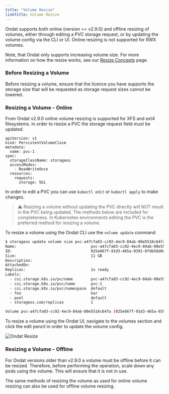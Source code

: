 ```yaml
---
title: "Volume Resize"
linkTitle: Volume Resize
---
```



Ondat supports both online (version >= v2.9.0) and offline resizing of volumes,
either through editing a PVC storage request, or by updating the volume config
via the CLI or UI.  Online resizing is not supported for RWX volumes.

Note, that Ondat only supports increasing volume size. For more
information on how the resize works, see our [Resize Concepts](/docs/concepts/volumes#volume-resize) page.

### Before Resizing a Volume

Before resizing a volume, ensure that the licence you have supports the storage
size that will be requested as storage request sizes cannot be lowered.

### Resizing a Volume - Online

From Ondat v2.9.0 online volume resizing is supported for XFS and ext4 filesystems.
In order to resize a PVC the storage request field must be updated.

```
apiVersion: v1
kind: PersistentVolumeClaim
metadata:
  name: pvc-1
spec:
  storageClassName: storageos
  accessModes:
    - ReadWriteOnce
  resources:
    requests:
      storage: 5Gi
```

In order to edit a PVC you can use `kubectl edit` or `kubectl apply` to make
changes.

> ⚠️ Resizing a volume without updating the PVC directly will NOT result in
> the PVC being updated. The methods below are included for completeness. In
> Kubernetes environments editing the PVC is the preferred method for resizing
> a volume.

To resize a volume using the Ondat CLI use the `volume update` command

```bash
$ storageos update volume size pvc-a47cfa03-cc92-4ec9-84ab-00e5516c64fa 10GiB
Name:                                 pvc-a47cfa03-cc92-4ec9-84ab-00e5516c64fa
ID:                                   925e667f-91d3-465a-9391-8fdb56d0c9ff
Size:                                 11 GB
Description:
AttachedOn:
Replicas:                             1x ready
Labels:
  - csi.storage.k8s.io/pv/name        pvc-a47cfa03-cc92-4ec9-84ab-00e5516c64fa
  - csi.storage.k8s.io/pvc/name       pvc-1
  - csi.storage.k8s.io/pvc/namespace  default
  - foo                               bar
  - pool                              default
  - storageos.com/replicas            1

Volume pvc-a47cfa03-cc92-4ec9-84ab-00e5516c64fa (925e667f-91d3-465a-9391-8fdb56d0c9ff) updated. Size changed.
```

To resize a volume using the Ondat UI, navigate to the volumes section and
click the edit pencil in order to update the volume config.

![Ondat Resize](/images/docs/operations/resize/resize-vol.png)

### Resizing a Volume - Offline

For Ondat versions older than v2.9.0 a volume must be offline before
it can be resized. Therefore, before performing the operation, scale
down any pods using the volume. This will ensure that it is not in use.

The same methods of resizing the volume as used for online volume resizing
can also be used for offline volume resizing.
